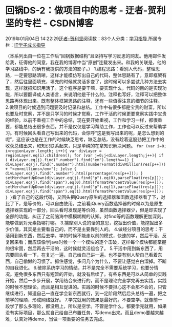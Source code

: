 
# 回锅DS-2：做项目中的思考 - 迂者-贺利坚的专栏 - CSDN博客

2019年01月04日 14:22:29[迂者-贺利坚](https://me.csdn.net/sxhelijian)阅读数：83个人分类：[学习指导																](https://blog.csdn.net/sxhelijian/article/category/1106461)
所属专栏：[IT学子成长指导](https://blog.csdn.net/column/details/itstudy.html)



（本系列出自一位在工作后“回锅数据结构”且坚持写学习反思的网友。他用邮件发给我，征得他的同意，我在我的博客中当“原创”连载发出来。和我的关联是，他的学习路线中，的确有我提供的方法的影子。）
1.编程思路：看别人代码，整理思路，一定要思路清晰，这样才能模仿写出自己的代码，整体思路有了，意即框架有了，然后往里面填充，填充的时候就灵活多变了，这时候可以多尝试几种方法去实现，这样就把知识用活了。这个程序是要干嘛，要实现什么，代码的目的是实现功能，所以要翻译成人类语言，来说明他是干什么的。注释也写好，注释可以把整体思路再体现出来。既有整体框架思路的注释，还有一些值得注意的细节的注释。
2.做项目的时候遇到问题要及时记录和总结。工作中有很多都是宝贵的财富，所以也要及时觉察，并不是只学习的时候才觉察，工作干活的时候更要觉察实践中宝贵的经验。以前不重视工作中的总结，现在要开始重视，工作和学习一样，都很重要，都能总结出很多东西，并不是仅仅是学习帮助工作，工作也可以反过来帮助学习。有时候回头看自己写出来的代码，会惊呼“这是我写出来的呢，是怎么想到的呢”，这应该也是在工作的时候缺乏思考，缺乏总结，没有趁着这股劲把工作中的收获总结出来，和知识联系起来，只是单纯的在拿知识解决问题。
`for (var i=0; i<regionLayer.length; i++){
    var divLayer = regionLayer.eq(i).children();
    for (var j=0;j<divLayer.length;j++){
        if ( divLayer.eq(j).find(".number").find("em").length==1) {
            divLayer.eq(j).find(".number").html(numberFormat(divMillion(res[p++])) + "<em>millions</em>");
        }else {
            divLayer.eq(j).find(".number").html(percentage(res[p++]));
        }
        setMerchantUpDown(divLayer.eq(j).find("p").eq(0),parseFloat(res[p]));
        divLayer.eq(j).find("span").eq(0).html(formatPercentValue(res[p++]));
        setMerchantUpDown(divLayer.eq(j).find("p").eq(1),parseFloat(res[p]));
        divLayer.eq(j).find("span").eq(1).html(formatPercentValue(res[p++]));
    }
}`看了自己的这段代码，又回头把jQuery原生的选择器和函数选择器看了下，对比了下，是等价的，可以自由使用。之前看jQuery函数选择器的时候以为是原生选择器实现的一部分，回头看时发现是等价的，虽然函数选择器少，但是却实现了全部的功能，纠正了之前脑海中模模糊糊的认知。对find等的函数理解更加深刻。能够做到对元素指哪打哪。
3.揣摩别人说的话的意思，挖掘出价值，能挖掘出多少价值，其实是主要看自己的，而不是主要靠别人的。
4.做经分项目的思考：干活用到新东西，然后去学。学的时候不能走以前的模式，快速的学，然后干活，反复回来看；而应该像学java时候一个一个模块的逐个击破，这样每个模块都能掌握的很牢固，然后再去干活的，这时候就灵活组合了。
5.干活中用到新东西了，用完要回头看一下，在复述一遍，自己给自己讲一遍。也不要有别人帮自己看着东西，自己偷懒的习惯了。抓住感觉，多问几个为什么，不要让感觉白白溜掉。不断的自我进化。
6.破除系统学习的情结，并不是完全不需要系统学习，也要分情况。避免很多东西只有短暂的开始，就没有后续了。有些东西是可以从简单的实践开始，然后一步步开展，学用结合来进行的，而不是理论完全学完再去实践，实践的时候不想理论。而且是相互促进的。实践的时候不要担心这不会那不会的，只管继续进行，知道自己一直在学会新东西就行，到一定阶段然后后头总结一遍，把之前学的理顺，形成网络就好。
7.学完就用的效果是最好的。不要空学。就像前一段学了那么多理论，都没用上，所以是空学。不管是学什么，都要学完就用，如果没有实际项目，那么就自己给自己布置任务，写demo出来。而且demo要越来越难，认真对待demo，当做一项重要的任务去完成。

